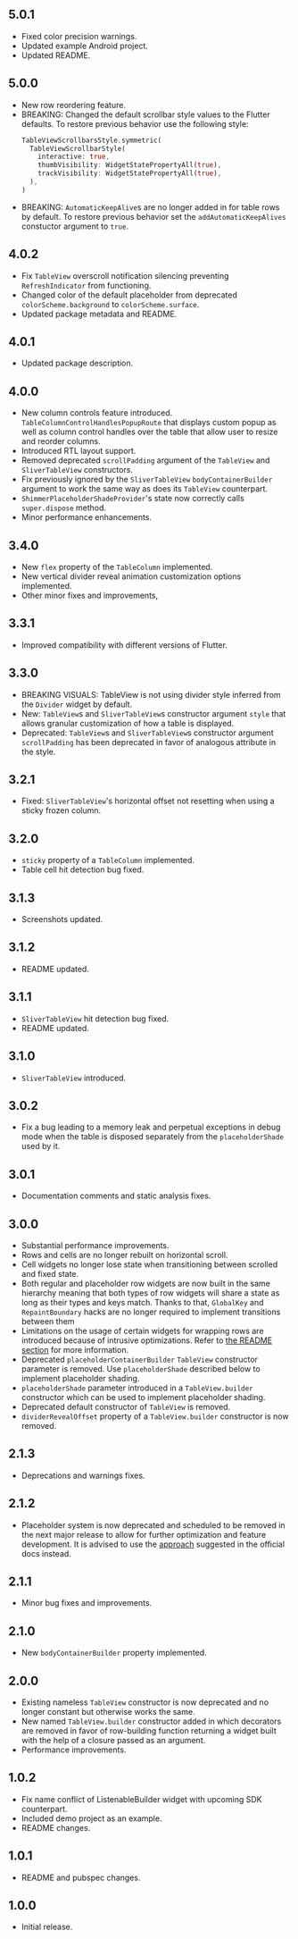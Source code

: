 ## 5.0.1
- Fixed color precision warnings.
- Updated example Android project.
- Updated README.

## 5.0.0
- New row reordering feature.
- BREAKING: Changed the default scrollbar style values to the Flutter defaults. To restore previous behavior use the following style:
  ```dart
  TableViewScrollbarsStyle.symmetric(
    TableViewScrollbarStyle(
      interactive: true,
      thumbVisibility: WidgetStatePropertyAll(true),
      trackVisibility: WidgetStatePropertyAll(true),
    ),
  )
  ```
- BREAKING: `AutomaticKeepAlive`s are no longer added in for table rows by default. To restore previous behavior set the `addAutomaticKeepAlives` constuctor argument to `true`.

## 4.0.2
- Fix `TableView` overscroll notification silencing preventing `RefreshIndicator` from functioning.
- Changed color of the default placeholder from deprecated `colorScheme.background` to `colorScheme.surface`.
- Updated package metadata and README.

## 4.0.1
- Updated package description.

## 4.0.0
- New column controls feature introduced. `TableColumnControlHandlesPopupRoute`
  that displays custom popup as well as column control handles over the table
  that allow user to resize and reorder columns.
- Introduced RTL layout support.
- Removed deprecated `scrollPadding` argument of the `TableView` and `SliverTableView` constructors.
- Fix previously ignored by the `SliverTableView` `bodyContainerBuilder` argument to work the same way as does its
  `TableView` counterpart.
- `ShimmerPlaceholderShadeProvider`'s state now correctly calls `super.dispose` method.
- Minor performance enhancements.

## 3.4.0

- New `flex` property of the `TableColumn` implemented.
- New vertical divider reveal animation customization options implemented.
- Other minor fixes and improvements,

## 3.3.1

- Improved compatibility with different versions of Flutter.

## 3.3.0

- BREAKING VISUALS: TableView is not using divider style inferred from the `Divider` widget by default.
- New: `TableView`s and `SliverTableView`s constructor argument `style` that allows granular customization of how
  a table is displayed.
- Deprecated: `TableView`s and `SliverTableView`s constructor argument `scrollPadding` has been deprecated in favor
  of analogous attribute in the style.

## 3.2.1

- Fixed: `SliverTableView`'s horizontal offset not resetting when using a sticky frozen column.

## 3.2.0

- `sticky` property of a `TableColumn` implemented.
- Table cell hit detection bug fixed.

## 3.1.3

- Screenshots updated.

## 3.1.2

- README updated.

## 3.1.1

- `SliverTableView` hit detection bug fixed.
- README updated.

## 3.1.0

- `SliverTableView` introduced.

## 3.0.2

- Fix a bug leading to a memory leak and perpetual exceptions in debug mode
  when the table is disposed separately from the `placeholderShade` used by it.

## 3.0.1

- Documentation comments and static analysis fixes.

## 3.0.0

- Substantial performance improvements.
- Rows and cells are no longer rebuilt on horizontal scroll.
- Cell widgets no longer lose state when transitioning between
  scrolled and fixed state.
- Both regular and placeholder row widgets are now built in the same
  hierarchy meaning that both types of row widgets will share
  a state as long as their types and keys match.
  Thanks to that, `GlobalKey` and `RepaintBoundary` hacks are
  no longer required to implement transitions between them
- Limitations on the usage of certain widgets for wrapping rows
  are introduced because of intrusive optimizations. Refer to
  [the README section](https://github.com/NikolayNIK/material_table_view#row-wrapping-widgets-restriction)
  for more information.
- Deprecated `placeholderContainerBuilder` `TableView` constructor
  parameter is removed. Use `placeholderShade` described below to
  implement placeholder shading.
- `placeholderShade` parameter introduced in a `TableView.builder`
  constructor which can be used to implement placeholder shading.
- Deprecated default constructor of `TableView` is removed.
- `dividerRevealOffset` property of a `TableView.builder` constructor is now removed.

## 2.1.3

- Deprecations and warnings fixes.

## 2.1.2

- Placeholder system is now deprecated and scheduled to be removed in the next
  major release to allow for further optimization and feature development.
  It is advised to use the [approach](https://docs.flutter.dev/cookbook/effects/shimmer-loading#paint-one-big-shimmer)
  suggested in the official docs instead.

## 2.1.1

- Minor bug fixes and improvements.

## 2.1.0

- New `bodyContainerBuilder` property implemented.

## 2.0.0

- Existing nameless `TableView` constructor is now deprecated and no longer constant
  but otherwise works the same.
- New named `TableView.builder` constructor added in which
  decorators are removed in favor of row-building function returning a widget
  built with the help of a closure passed as an argument.
- Performance improvements.

## 1.0.2

- Fix name conflict of ListenableBuilder widget with upcoming SDK counterpart.
- Included demo project as an example.
- README changes.

## 1.0.1

- README and pubspec changes.

## 1.0.0

- Initial release.
